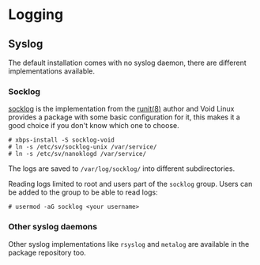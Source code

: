 # Logging

## Syslog

The default installation comes with no syslog daemon, there are different
implementations available.

### Socklog

[socklog](http://smarden.org/socklog/) is the implementation from the
[runit(8)](https://man.voidlinux.org/runit.8) author and Void Linux provides a
package with some basic configuration for it, this makes it a good choice if you
don't know which one to choose.

```
# xbps-install -S socklog-void
# ln -s /etc/sv/socklog-unix /var/service/
# ln -s /etc/sv/nanoklogd /var/service/
```

The logs are saved to `/var/log/socklog/` into different subdirectories.

Reading logs limited to root and users part of the `socklog` group. Users can be
added to the group to be able to read logs:

```
# usermod -aG socklog <your username>
```

### Other syslog daemons

Other syslog implementations like `rsyslog` and `metalog` are available in the
package repository too.
